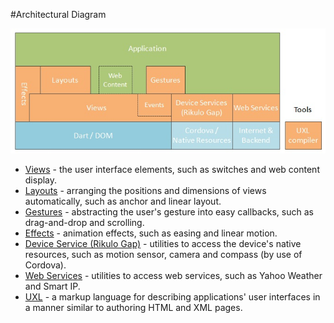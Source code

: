 #Architectural Diagram

![Rikulo Architectural Diagram](architectural-diagram.jpg?raw=true)

* [Views](../Views/Fundamentals/index.md) - the user interface elements, such as switches and web content display.
* [Layouts](../Layouts/Fundamentals/index.md) - arranging the positions and dimensions of views automatically, such as anchor and linear layout.
* [Gestures](../Gestures/Fundamentals.md) - abstracting the user's gesture into easy callbacks, such as drag-and-drop and scrolling.
* [Effects](../Effects/Fundamentals.md) - animation effects, such as easing and linear motion.
* [Device Service (Rikulo Gap)](../Rikulo_Gap/Fundamentals.md) - utilities to access the device's native resources, such as motion sensor, camera and compass (by use of Cordova).
* [Web Services](../Web_Services/Fundamentals.md) - utilities to access web services, such as Yahoo Weather and Smart IP.
* [UXL](../UXL/Fundamentals/UXL_Overview.md) - a markup language for describing applications' user interfaces in a manner similar to authoring HTML and XML pages.
